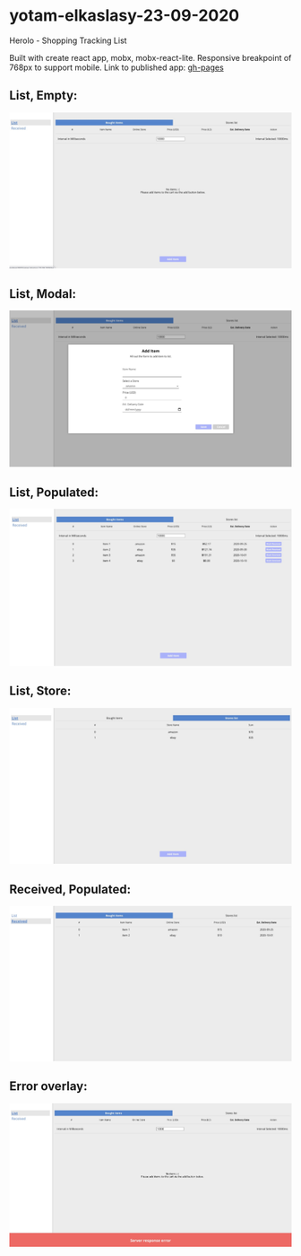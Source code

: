 # yotam-elkaslasy-23-09-2020
Herolo - Shopping Tracking List

Built with create react app, mobx, mobx-react-lite.
Responsive breakpoint of 768px to support mobile.
Link to published app: [gh-pages](https://yotamelkaslasy.github.io/yotam-elkaslasy-23-09-2020/list)

## List, Empty:
![List, Empty](/screenshots/list-empty-items.jpg)

## List, Modal:
![List, Modal](/screenshots/list-add-item-modal.jpg)

## List, Populated:
![List, Populated](/screenshots/list-populated-items.jpg)

## List, Store:
![List, Store](/screenshots/list-store-items.jpg)

## Received, Populated:
![Received, Populated](/screenshots/received-populated-items.jpg)

## Error overlay:
![Error overlay](/screenshots/fetch-currency-error-overlay.jpg)

